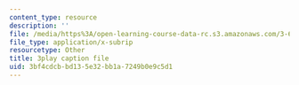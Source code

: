 ```yaml
---
content_type: resource
description: ''
file: /media/https%3A/open-learning-course-data-rc.s3.amazonaws.com/3-60-symmetry-structure-and-tensor-properties-of-materials-fall-2005/3bf4cdcbbd135e32bb1a7249b0e9c5d1_kYgBLGwuBpw.vtt
file_type: application/x-subrip
resourcetype: Other
title: 3play caption file
uid: 3bf4cdcb-bd13-5e32-bb1a-7249b0e9c5d1
---
```

